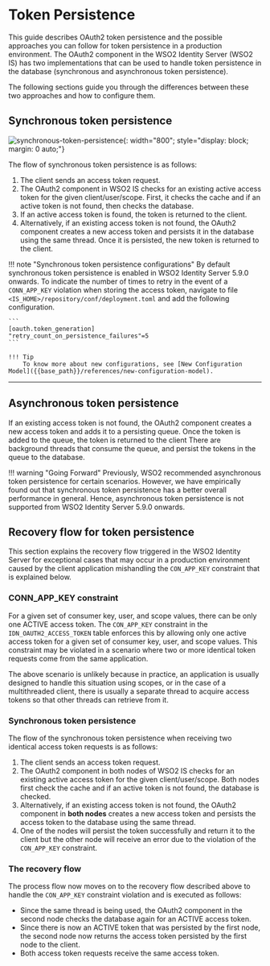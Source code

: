 # Token Persistence

This guide describes OAuth2 token persistence and the possible approaches you can follow for token persistence in a production environment. The OAuth2 component in the WSO2 Identity Server (WSO2 IS) has two implementations that can be used to handle token persistence in the database (synchronous and asynchronous token persistence).

The following sections guide you through the differences between these two approaches and how to configure them.

## Synchronous token persistence

![synchronous-token-persistence]({{base_path}}/assets/img/setup/secure/token-persistence.png){: width="800"; style="display: block; margin: 0 auto;"}

The flow of synchronous token persistence is as follows:

1. The client sends an access token request.
2. The OAuth2 component in WSO2 IS checks for an existing active access token for the given client/user/scope. First, it checks the cache and if an active token is not found, then checks the database.
3. If an active access token is found, the token is returned to the client.
4. Alternatively, if an existing access token is not found, the OAuth2 component creates a new access token and persists it in the database using the same thread. Once it is persisted, the new token is returned to the client.

!!! note "Synchronous token persistence configurations"
    By default synchronous token persistence is enabled in WSO2 Identity Server 5.9.0 onwards. To indicate the number of times to retry in the event of a `CONN_APP_KEY` violation when storing the access token, navigate to file `<IS_HOME>/repository/conf/deployment.toml` and add the following configuration.
        
    ```
    [oauth.token_generation]
    "retry_count_on_persistence_failures"=5
    ```
    
    !!! Tip
        To know more about new configurations, see [New Configuration Model]({{base_path}}/references/new-configuration-model).

---

## Asynchronous token persistence

If an existing access token is not found, the OAuth2 component creates a new access token and adds it to a persisting queue. Once the token is added to the queue, the token is returned to the client There are background threads that consume the queue, and persist the tokens in the queue to the database.

!!! warning "Going Forward"
    Previously, WSO2 recommended asynchronous token persistence for certain scenarios. However, we have empirically found out that synchronous token persistence has a better overall performance in general. Hence, asynchronous token persistence is not supported from WSO2 Identity Server 5.9.0 onwards.

## Recovery flow for token persistence

This section explains the recovery flow triggered in the WSO2 Identity Server for exceptional cases that may occur in a production environment caused by the client application mishandling the `CON_APP_KEY` constraint that is explained below.

### CONN\_APP\_KEY constraint

For a given set of consumer key, user, and scope values, there can be only one ACTIVE access token. The `CON_APP_KEY` constraint in the `IDN_OAUTH2_ACCESS_TOKEN` table enforces this by allowing only one active access token for a given set of consumer key, user, and scope values. This constraint may be violated in a scenario where two or more identical token requests come from the
same application.

The above scenario is unlikely because in practice, an application is usually designed to handle this situation using scopes, or in the case of a multithreaded client, there is usually a separate thread to acquire access tokens so that other threads can retrieve from it.

### Synchronous token persistence

The flow of the synchronous token persistence when receiving two identical access token requests is as follows:

1. The client sends an access token request.
2. The OAuth2 component in both nodes of WSO2 IS checks for an existing active access token for the given client/user/scope. Both nodes first check the cache and if an active token is not found, the database is checked.
3. Alternatively, if an existing access token is not found, the OAuth2 component in **both nodes** creates a new access token and persists the access token to the database using the same thread.
4. One of the nodes will persist the token successfully and return it to the client but the other node will receive an error due to the violation of the `CON_APP_KEY` constraint.

### The recovery flow

The process flow now moves on to the recovery flow described above to handle the `CON_APP_KEY` constraint violation and is executed as follows:

- Since the same thread is being used, the OAuth2 component in the second node checks the database again for an ACTIVE access token.
- Since there is now an ACTIVE token that was persisted by the first node, the second node now returns the access token persisted by the first node to the client.
- Both access token requests receive the same access token.
